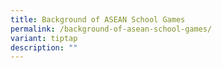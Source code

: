 ```yaml
---
title: Background of ASEAN School Games
permalink: /background-of-asean-school-games/
variant: tiptap
description: ""
---
```

